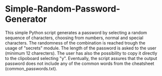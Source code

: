 # Simple-Random-Password-Generator
This simple Python script generates a password by selecting a random sequence of characters, choosing from numbers, normal and special characters.
The randomness of the combination is reached trough the usage of "secrets" module.
The length of the password is asked to the user (minimum 12 charecters). The user has also the possibility to copy it directly to the clipoboard selecting "y".
Eventually, the script assures that the output password does not include any of the common words from the cheatsheet (common_passwords.txt). 